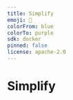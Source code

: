```yaml
---
title: Simplify
emoji: 🧠 
colorFrom: blue
colorTo: purple
sdk: docker
pinned: false
license: apache-2.0
---
```


# Simplify